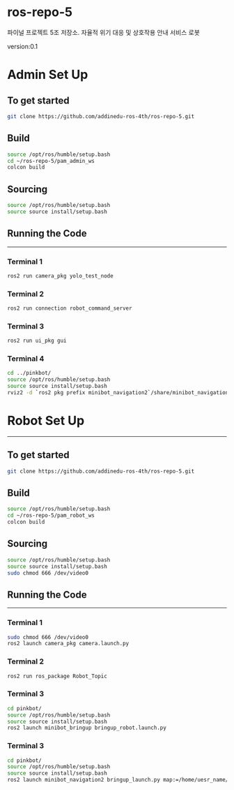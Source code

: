 # ros-repo-5
파이널 프로젝트 5조 저장소. 자율적 위기 대응 및 상호작용 안내 서비스 로봇

version:0.1


# Admin Set Up
## To get started


```bash
git clone https://github.com/addinedu-ros-4th/ros-repo-5.git
```
## Build

```bash
source /opt/ros/humble/setup.bash
cd ~/ros-repo-5/pam_admin_ws
colcon build
```
## Sourcing

```bash
source /opt/ros/humble/setup.bash
source source install/setup.bash
```
## Running the Code
---
### Terminal 1
```bash
ros2 run camera_pkg yolo_test_node

```

### Terminal 2
```bash
ros2 run connection robot_command_server
```

### Terminal 3
```bash
ros2 run ui_pkg gui
```

### Terminal 4
```bash
cd ../pinkbot/
source /opt/ros/humble/setup.bash
source source install/setup.bash
rviz2 -d `ros2 pkg prefix minibot_navigation2`/share/minibot_navigation2/rviz/nav2_view.rviz
```


# Robot Set Up
---
## To get started


```bash
git clone https://github.com/addinedu-ros-4th/ros-repo-5.git
```

## Build

```bash
source /opt/ros/humble/setup.bash
cd ~/ros-repo-5/pam_robot_ws
colcon build
```

## Sourcing

```bash
source /opt/ros/humble/setup.bash
source source install/setup.bash
sudo chmod 666 /dev/video0
```

## Running the Code
---
### Terminal 1
```bash
sudo chmod 666 /dev/video0
ros2 launch camera_pkg camera.launch.py

```

### Terminal 2
```bash
ros2 run ros_package Robot_Topic
```

### Terminal 3
```bash
cd pinkbot/
source /opt/ros/humble/setup.bash
source source install/setup.bash
ros2 launch minibot_bringup bringup_robot.launch.py
```

### Terminal 3
```bash
cd pinkbot/
source /opt/ros/humble/setup.bash
source source install/setup.bash
ros2 launch minibot_navigation2 bringup_launch.py map:=/home/uesr_name/map.yaml
```





